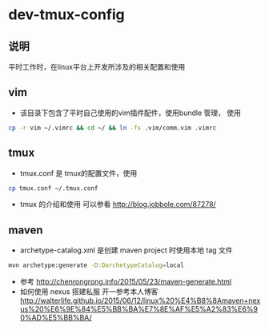 # dev-tmux-config

## 说明
平时工作时，在linux平台上开发所涉及的相关配置和使用

## vim
+ 该目录下包含了平时自己使用的vim插件配件，使用bundle 管理， 使用

```bash
cp -r vim ~/.vimrc && cd ~/ && ln -fs .vim/comm.vim .vimrc 
```

## tmux
+ tmux.conf 是 tmux的配置文件，使用

```bash
cp tmux.conf ~/.tmux.conf
```

+ tmux 的介绍和使用 可以参看 http://blog.jobbole.com/87278/

## maven
+ archetype-catalog.xml  是创建 maven project 时使用本地 tag 文件

```bash
mvn archetype:generate -D:DarchetypeCatalog=local 
```
+ 参考 http://chenrongrong.info/2015/05/23/maven-generate.html
+ 如何使用 nexus 搭建私服 开一参考本人博客 http://walterlife.github.io/2015/06/12/linux%20%E4%B8%8Amaven+nexus%20%E6%9E%84%E5%BB%BA%E7%8E%AF%E5%A2%83%E6%90%AD%E5%BB%BA/

